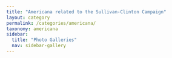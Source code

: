 ```yaml
---
title: "Americana related to the Sullivan-Clinton Campaign"
layout: category
permalink: /categories/americana/
taxonomy: americana
sidebar:
  title: "Photo Galleries"
  nav: sidebar-gallery
---
```

